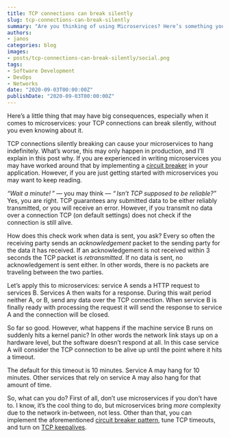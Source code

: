 ```yaml
---
title: TCP connections can break silently
slug: tcp-connections-can-break-silently
summary: "Are you thinking of using Microservices? Here’s something you may not know: TCP connections can break entirely silently."
authors:
- janos
categories: blog
images:
- posts/tcp-connections-can-break-silently/social.png
tags:
- Software Development
- DevOps
- Networks
date: "2020-09-03T00:00:00Z"
publishDate: "2020-09-03T00:00:00Z"
---
```


Here’s a little thing that may have big consequences, especially when it comes to microservices: your TCP connections can break silently, without you even knowing about it.

TCP connections silently breaking can cause your microservices to hang indefinitely. What’s worse, this may only happen in production, and I’ll explain in this post why. If you are experienced in writing microservices you may have worked around that by implementing a [circuit breaker](https://martinfowler.com/bliki/CircuitBreaker.html) in your application. However, if you are just getting started with microservices you may want to keep reading.

*“Wait a minute! ”* &mdash; you may think &mdash; *“ Isn’t TCP supposed to be reliable?”* Yes, you are right. TCP guarantees any submitted data to be either reliably transmitted, or you will receive an error. However, if you transmit no data over a connection TCP (on default settings) does not check if the connection is still alive.

How does this check work when data is sent, you ask? Every so often the receiving party sends an *acknowledgement* packet to the sending party for the data it has received. If an acknowledgement is not received within 3 seconds the TCP packet is *retransmitted*. If no data is sent, no acknowledgement is sent either. In other words, there is no packets are traveling between the two parties.

Let’s apply this to microservices: service A sends a HTTP request to services B. Services A then waits for a response. During this wait period neither A, or B, send any data over the TCP connection. When service B is finally ready with processing the request it will send the response to service A and the connection will be closed.

So far so good. However, what happens if the machine service B runs on suddenly hits a kernel panic? In other words the network link stays up on a hardware level, but the software doesn’t respond at all. In this case service A  will consider the TCP connection to be alive up until the point where it hits a timeout.

The default for this timeout is 10 minutes. Service A may hang for 10 minutes. Other services that rely on service A may also hang for that amount of time.

So, what can you do? First of all, don’t use microservices if you don’t have to. I know, it’s the cool thing to do, but microservices bring *more* complexity due to the network in-between, not less. Other than that, you can implement the aforementioned [circuit breaker pattern](https://martinfowler.com/bliki/CircuitBreaker.html), tune TCP timeouts, and turn on [TCP keepalives](https://tldp.org/HOWTO/TCP-Keepalive-HOWTO/overview.html).